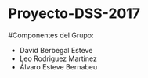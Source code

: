 # Proyecto-DSS-2017

#Componentes del Grupo:
- David Berbegal Esteve
- Leo Rodriguez Martinez 
- Álvaro Esteve Bernabeu
